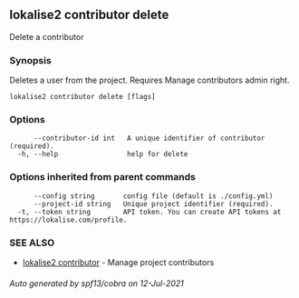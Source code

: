 ## lokalise2 contributor delete

Delete a contributor

### Synopsis

Deletes a user from the project. Requires Manage contributors admin right.

```
lokalise2 contributor delete [flags]
```

### Options

```
      --contributor-id int   A unique identifier of contributor (required).
  -h, --help                 help for delete
```

### Options inherited from parent commands

```
      --config string       config file (default is ./config.yml)
      --project-id string   Unique project identifier (required).
  -t, --token string        API token. You can create API tokens at https://lokalise.com/profile.
```

### SEE ALSO

* [lokalise2 contributor](lokalise2_contributor.md)	 - Manage project contributors

###### Auto generated by spf13/cobra on 12-Jul-2021
